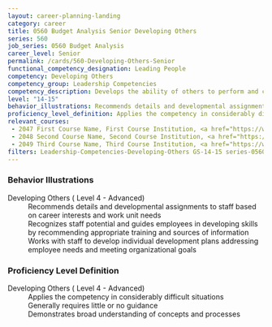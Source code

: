 ```yaml
---
layout: career-planning-landing
category: career
title: 0560 Budget Analysis Senior Developing Others
series: 560
job_series: 0560 Budget Analysis
career_level: Senior
permalink: /cards/560-Developing-Others-Senior
functional_competency_designation: Leading People
competency: Developing Others
competency_group: Leadership Competencies
competency_description: Develops the ability of others to perform and contribute to the organization
level: "14-15"
behavior_illustrations: Recommends details and developmental assignments to staff based on career interests and work unit needs ? Recognizes staff potential and guides employees in developing skills by recommending appropriate training and sources of information ? Works with staff to develop individual development plans addressing employee needs and meeting organizational goals
proficiency_level_definition: Applies the competency in considerably difficult situations ? Generally requires little or no guidance ? Demonstrates broad understanding of concepts and processes
relevant_courses: 
 - 2047 First Course Name, First Course Institution, <a href="https://www.cfo.gov">www.cfo.gov</a>
 - 2048 Second Course Name, Second Course Institution, <a href="https://www.cfo.gov">www.cfo.gov</a>
 - 2049 Third Course Name, Third Course Institution, <a href="https://www.cfo.gov">www.cfo.gov</a>
filters: Leadership-Competencies-Developing-Others GS-14-15 series-0560
---
```


<div class="desktop:grid-col-6 margin-y-205">
  <div class="border-top-05 bg-white padding-2 shadow-5 height-full members-hover border-1px border-gray-30 border-top-orange radius-lg">
    <h3>Behavior Illustrations</h3>
    <dl class="text-base"><dt>Developing Others ( Level 4 - Advanced)</dt><dd>Recommends details and developmental assignments to staff based on career interests and work unit needs </dd><dd> Recognizes staff potential and guides employees in developing skills by recommending appropriate training and sources of information </dd><dd> Works with staff to develop individual development plans addressing employee needs and meeting organizational goals</dd></dl>
  </div>
</div>
<div class="desktop:grid-col-6 margin-y-205">
  <div class="border-top-05 bg-white padding-2 shadow-5 height-full members-hover border-1px border-gray-30 border-top-orange radius-lg">
    <h3>Proficiency Level Definition</h3>
    <dl class="text-base"><dt>Developing Others ( Level 4 - Advanced)</dt><dd>Applies the competency in considerably difficult situations </dd><dd> Generally requires little or no guidance </dd><dd> Demonstrates broad understanding of concepts and processes</dd></dl>
  </div>
</div>